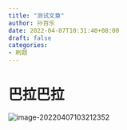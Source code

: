 ```yaml
---
title: "测试文章"
author: 孙百乐
date: 2022-04-07T10:31:40+08:00
draft: false
categories: 
- 刷题
---
```




# 巴拉巴拉

![image-20220407103212352](https://cdn.jsdelivr.net/gh/leyouBaloy/mypic/img/image-20220407103212352.png)
